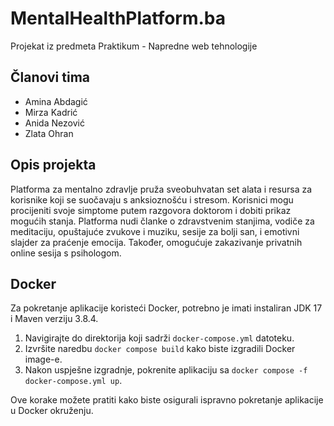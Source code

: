 # MentalHealthPlatform.ba

Projekat iz predmeta Praktikum - Napredne web tehnologije

## Članovi tima
- Amina Abdagić
- Mirza Kadrić
- Anida Nezović
- Zlata Ohran

## Opis projekta
Platforma za mentalno zdravlje pruža sveobuhvatan set alata i resursa za korisnike koji se suočavaju s anksioznošću i stresom. Korisnici mogu procijeniti svoje simptome putem razgovora  doktorom i dobiti prikaz mogućih stanja. Platforma nudi članke o zdravstvenim stanjima, vodiče za meditaciju, opuštajuće zvukove i muziku, sesije za bolji san, i emotivni slajder za praćenje emocija. Također, omogućuje zakazivanje privatnih online sesija s psihologom.

## Docker
Za pokretanje aplikacije koristeći Docker, potrebno je imati instaliran JDK 17 i Maven verziju 3.8.4.

1. Navigirajte do direktorija koji sadrži `docker-compose.yml` datoteku.
2. Izvršite naredbu `docker compose build` kako biste izgradili Docker image-e.
3. Nakon uspješne izgradnje, pokrenite aplikaciju sa `docker compose -f docker-compose.yml up`.

Ove korake možete pratiti kako biste osigurali ispravno pokretanje aplikacije u Docker okruženju.
